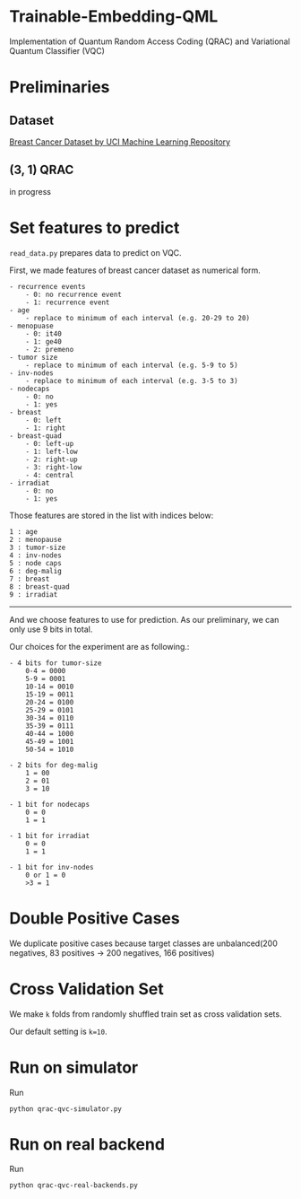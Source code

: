 # Trainable-Embedding-QML
Implementation of Quantum Random Access Coding (QRAC) and Variational Quantum Classifier (VQC)

# Preliminaries
## Dataset
[Breast Cancer Dataset by UCI Machine Learning Repository](https://archive.ics.uci.edu/ml/datasets/breast+cancer)

## (3, 1) QRAC
in progress

# Set features to predict
`read_data.py` prepares data to predict on VQC.

First, we made features of breast cancer dataset as numerical form.

```
- recurrence events
    - 0: no recurrence event
    - 1: recurrence event
- age
    - replace to minimum of each interval (e.g. 20-29 to 20)
- menopuase
    - 0: it40
    - 1: ge40
    - 2: premeno
- tumor size
    - replace to minimum of each interval (e.g. 5-9 to 5)
- inv-nodes
    - replace to minimum of each interval (e.g. 3-5 to 3)
- nodecaps
    - 0: no
    - 1: yes
- breast
    - 0: left
    - 1: right
- breast-quad
    - 0: left-up
    - 1: left-low
    - 2: right-up
    - 3: right-low
    - 4: central
- irradiat
    - 0: no
    - 1: yes
```

Those features are stored in the list with indices below:
```0 : recurrence-events
1 : age
2 : menopause
3 : tumor-size
4 : inv-nodes
5 : node caps
6 : deg-malig
7 : breast
8 : breast-quad
9 : irradiat
```

---

And we choose features to use for prediction.
As our preliminary, we can only use 9 bits in total.

Our choices for the experiment are as following.:

```
- 4 bits for tumor-size
    0-4 = 0000
    5-9 = 0001
    10-14 = 0010
    15-19 = 0011
    20-24 = 0100
    25-29 = 0101
    30-34 = 0110
    35-39 = 0111
    40-44 = 1000
    45-49 = 1001
    50-54 = 1010

- 2 bits for deg-malig
    1 = 00
    2 = 01
    3 = 10

- 1 bit for nodecaps
    0 = 0
    1 = 1

- 1 bit for irradiat
    0 = 0
    1 = 1

- 1 bit for inv-nodes
    0 or 1 = 0
    >3 = 1
```
# Double Positive Cases
We duplicate positive cases because target classes are unbalanced(200 negatives, 83 positives -> 200 negatives, 166 positives)

# Cross Validation Set
We make `k` folds from randomly shuffled train set as cross validation sets.

Our default setting is `k=10`.

# Run on simulator
Run

```python qrac-qvc-simulator.py```

# Run on real backend
Run

```python qrac-qvc-real-backends.py```
